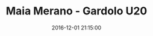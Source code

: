 ---
title: Maia Merano - Gardolo U20
date: 2016-12-01 21:15:00
squadra-a: Maia Merano
punteggio-a: 61
squadra-b: Bc Gardolo U20
punteggio-b: 66
partite/squadra: promozione-16-17
luogo: Palestra ""Segantini""
categoria: promozione
---